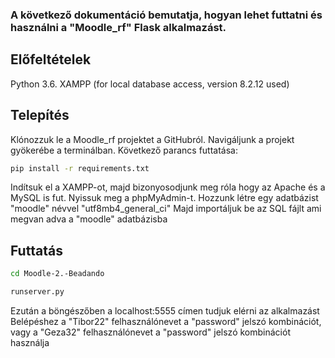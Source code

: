 
### A következő dokumentáció bemutatja, hogyan lehet futtatni és használni a "Moodle_rf" Flask alkalmazást.

## Előfeltételek

Python 3.6.
XAMPP (for local database access, version 8.2.12 used)


## Telepítés
Klónozzuk le a Moodle_rf projektet a GitHubról.
Navigáljunk a projekt gyökerébe a terminálban.
Következő parancs futtatása:
```bash
pip install -r requirements.txt
```
Indítsuk el a XAMPP-ot, majd bizonyosodjunk meg róla hogy az Apache és a MySQL is fut.
Nyissuk meg a phpMyAdmin-t.
Hozzunk létre egy adatbázist "moodle" névvel "utf8mb4_general_ci" 
Majd importáljuk be az SQL fájlt ami megvan adva a "moodle" adatbázisba

## Futtatás
```bash
cd Moodle-2.-Beadando
```
```bash
runserver.py
```
Ezután a böngészőben a localhost:5555 címen tudjuk elérni az alkalmazást
Belépéshez a "Tibor22" felhasználónevet a "password" jelszó kombinációt, vagy a "Geza32" felhasználónevet a "password" jelszó kombinációt használja



